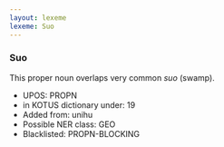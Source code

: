 ```yaml
---
layout: lexeme
lexeme: Suo
---
```


###  Suo

This proper noun overlaps  very common *suo* (swamp).
* UPOS:  PROPN
* in KOTUS dictionary under:  19
* Added from:  unihu
* Possible NER class:  GEO
* Blacklisted:  PROPN-BLOCKING


